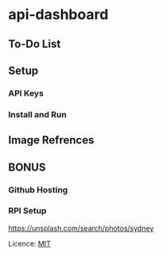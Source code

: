 # api-dashboard

## To-Do List

## Setup

### API Keys

### Install and Run

## Image Refrences

## BONUS

### Github Hosting

### RPI Setup

https://unsplash.com/search/photos/sydney

Licence: [MIT](https://choosealicense.com/licenses/mit/)